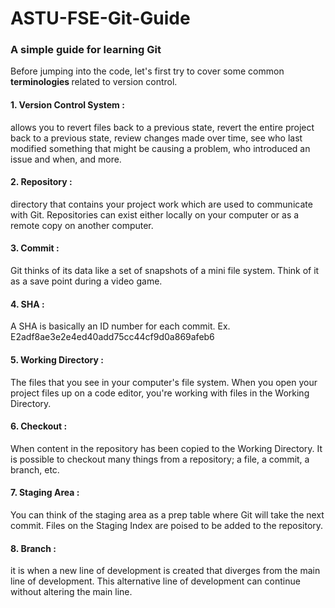 # ASTU-FSE-Git-Guide
### A simple guide for learning Git

Before jumping into the code, let's first try to cover some common <b> terminologies </b> related to version control.

#### 1. Version Control System : 
allows you to revert files back to a previous state, revert the entire project back to a previous state, review changes made over time, see who last modified something that might be causing a problem, who introduced an issue and when, and more. 

#### 2. Repository :
directory that contains your project work which are used to communicate with Git. 
Repositories can exist either locally on your computer or as a remote copy on another computer.

#### 3. Commit :
Git thinks of its data like a set of snapshots of a mini file system.
Think of it as a save point during a video game.

#### 4. SHA :
A SHA is basically an ID number for each commit.
Ex. E2adf8ae3e2e4ed40add75cc44cf9d0a869afeb6

#### 5. Working Directory :
The files that you see in your computer's file system. 
When you open your project files up on a code editor, you're working with files in the Working Directory.

#### 6. Checkout :
When content in the repository has been copied to the Working Directory. It is possible to checkout many things from a repository; a file, a commit, a branch, etc.

#### 7. Staging Area :
You can think of the staging area as a prep table where Git will take the next commit. 
Files on the Staging Index are poised to be added to the repository.

#### 8. Branch :
it is when a new line of development is created that diverges from the main line of development. This alternative line of development can continue without altering the main line.
